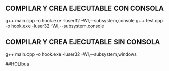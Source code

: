 
## COMPILAR Y CREA EJECUTABLE CON CONSOLA
g++ main.cpp -o hook.exe -luser32 -Wl,--subsystem,console
g++ test.cpp -o hook.exe -luser32 -Wl,--subsystem,console



## COMPILAR Y CREA EJECUTABLE SIN CONSOLA
g++ main.cpp -o hook.exe -luser32 -Wl,--subsystem,windows

##HOLIbus